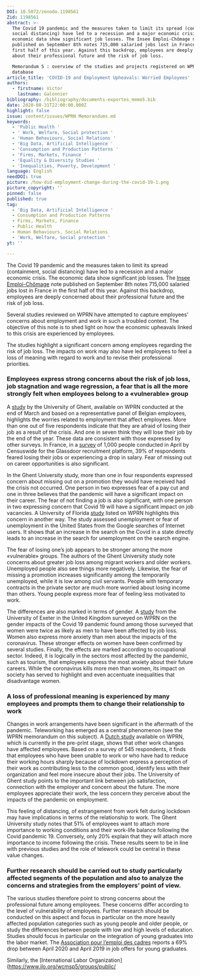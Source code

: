 ```yaml
---
DOI: 10.5072/zenodo.1198561
Zid: 1198561
abstract: >-
  The Covid 19 pandemic and the measures taken to limit its spread (containment,
  social distancing) have led to a recession and a major economic crisis. The
  economic data show significant job losses. The Insee Emploi-Chômage note
  published on September 8th notes 715,000 salaried jobs lost in France in the
  first half of this year. Against this backdrop, employees are deeply concerned
  about their professional future and the risk of job loss.

  Memorandum 5 : overview of the studies and projects registered on WPRN
  database
article_title: 'COVID-19 and Employment Upheavals: Worried Employees'
authors:
  - firstname: Victor
    lastname: Galonnier
bibliography: /bibliography/documents-exportes_memo5.bib
date: 2020-08-31T22:00:00.000Z
highlight: false
issue: content/issues/WPRN Memorandums.md
keywords:
  - 'Public Health '
  - ' Work, Welfare, Social protection '
  - 'Human Behaviours, Social Relations '
  - 'Big Data, Artificial Intelligence '
  - 'Consumption and Production Patterns '
  - 'Firms, Markets, Finance '
  - 'Equality & Diversity Studies '
  - 'Inequalities, Poverty, Development '
language: English
needDOI: true
picture: /how-did-employment-change-during-the-covid-19-1.png
picture_copyright: ''
pinned: false
published: true
tag:
  - 'Big Data, Artificial Intelligence '
  - Consumption and Production Patterns
  - Firms, Markets, Finance
  - Public Health
  - Human Behaviours, Social Relations
  - 'Work, Welfare, Social protection '
yt: ''

---
```


The Covid 19 pandemic and the measures taken to limit its spread (containment, social distancing) have led to a recession and a major economic crisis. The economic data show significant job losses. The [Insee Emploi-Chômage](https://infodujour.fr/wp-content/uploads/2020/09/note-de-conjoncture-8-setembre-2020.pdf) note published on September 8th notes 715,000 salaried jobs lost in France in the first half of this year. Against this backdrop, employees are deeply concerned about their professional future and the risk of job loss.

Several studies reviewed on WPRN have attempted to capture employees’ concerns about employment and work in such a troubled context. The objective of this note is to shed light on how the economic upheavals linked to this crisis are experienced by employees.

The studies highlight a significant concern among employees regarding the risk of job loss. The impacts on work may also have led employees to feel a loss of meaning with regard to work and to revise their professional priorities.

### Employees express strong concerns about the risk of job loss, job stagnation and wage regression, a fear that is all the more strongly felt when employees belong to a «vulnerable» group

A [study](https://wprn.org/item/460952 'wprn 460952') by the University of Ghent, available on WPRN conducted at the end of March and based on a representative panel of Belgian employees, highlights the worries related to employment that affect employees. More than one out of five respondents indicate that they are afraid of losing their job as a result of the crisis. And one in seven think they will lose their job by the end of the year. These data are consistent with those expressed by other surveys. In France, in a [survey](https://www.glassdoor.fr/blog/covid-enquete-peur-perte-emploi/) of 1,000 people conducted in April by Censuswide for the Glassdoor recruitment platform, 39% of respondents feared losing their jobs or experiencing a drop in salary. Fear of missing out on career opportunities is also significant.

In the Ghent University study, more than one in four respondents expressed concern about missing out on a promotion they would have received had the crisis not occurred. One person in two expresses fear of a pay cut and one in three believes that the pandemic will have a significant impact on their career. The fear of not finding a job is also significant, with one person in two expressing concern that Covid 19 will have a significant impact on job vacancies. A University of Florida [study](https://wprn.org/item/446152 'wprn 446152') listed on WPRN highlights this concern in another way. The study assessed unemployment or fear of unemployment in the United States from the Google searches of Internet users. It shows that an increase in the search on the Covid in a state directly leads to an increase in the search for unemployment on the search engine.

The fear of losing one’s job appears to be stronger among the more «vulnerable» groups. The authors of the Ghent University study note concerns about greater job loss among migrant workers and older workers. Unemployed people also see things more negatively. Likewise, the fear of missing a promotion increases significantly among the temporarily unemployed, while it is low among civil servants. People with temporary contracts in the private sector are much more worried about losing income than others. Young people express more fear of feeling less motivated to work.

The differences are also marked in terms of gender. A [study](https://wprn.org/item/472352 'wprn 472352') from the University of Exeter in the United Kingdom surveyed on WPRN on the gender impacts of the Covid 19 pandemic found among those surveyed that women were twice as likely as men to have been affected by job loss. Women also express more anxiety than men about the impacts of the coronavirus. These stronger effects on women have been confirmed by several studies. Finally, the effects are marked according to occupational sector. Indeed, it is logically in the sectors most affected by the pandemic, such as tourism, that employees express the most anxiety about their future careers. While the coronavirus kills more men than women, its impact on society has served to highlight and even accentuate inequalities that disadvantage women.

### A loss of professional meaning is experienced by many employees and prompts them to change their relationship to work

Changes in work arrangements have been significant in the aftermath of the pandemic. Teleworking has emerged as a central phenomenon (see the WPRN memorandum on this subject). A [Dutch study](https://wprn.org/item/479252 'wprn 479252') available on WPRN, which is currently in the pre-print stage, shows that other work changes have affected employees. Based on a survey of 545 respondents, it finds that employees who have been unable to work or who have had to reduce their working hours sharply because of lockdown express a perception of their work as contributing less to the common good, identify less with their organization and feel more insecure about their jobs. The University of Ghent study points to the important link between job satisfaction, connection with the employer and concern about the future. The more employees appreciate their work, the less concern they perceive about the impacts of the pandemic on employment.

This feeling of distancing, of estrangement from work felt during lockdown may have implications in terms of the relationship to work. The Ghent University study notes that 51% of employees want to attach more importance to working conditions and their work-life balance following the Covid pandemic 19. Conversely, only 20% explain that they will attach more importance to income following the crisis. These results seem to be in line with previous studies and the role of telework could be central in these value changes.

### Further research should be carried out to study particularly affected segments of the population and also to analyze the concerns and strategies from the employers’ point of view.

The various studies therefore point to strong concerns about the professional future among employees. These concerns differ according to the level of vulnerability of employees. Further research should be conducted on this aspect and focus in particular on the more heavily affected population categories such as young people and older people, or study the differences between people with low and high levels of education. Studies should focus in particular on the integration of young graduates into the labor market. The [Association pour l’emploi des cadres](https://corporate.apec.fr/home/espace-medias/covid-19-et-insertion-profession.html) reports a 69% drop between April 2020 and April 2019 in job offers for young graduates.

Similarly, the [International Labor Organization](https://www.ilo.org/wcmsp5/groups/public/